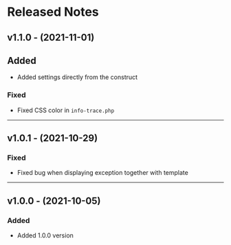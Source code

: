 # Released Notes

## v1.1.0 - (2021-11-01)

## Added

- Added settings directly from the construct

### Fixed

- Fixed CSS color in `info-trace.php`

------------------------------------------------

## v1.0.1 - (2021-10-29)

### Fixed

- Fixed bug when displaying exception together with template 

------------------------------------------------

## v1.0.0 - (2021-10-05)

### Added

- Added 1.0.0 version
